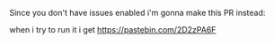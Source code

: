 Since you don't have issues enabled i'm gonna make this PR instead:

when i try to run it i get https://pastebin.com/2D2zPA6F

